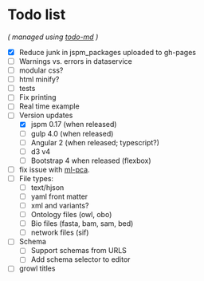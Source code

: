 # Todo list

_\( managed using [todo-md](https://github.com/Hypercubed/todo-md) \)_

- [x] Reduce junk in jspm_packages uploaded to gh-pages
- [ ] Warnings vs. errors in dataservice
- [ ] modular css?
- [ ] html minify?
- [ ] tests
- [ ] Fix printing
- [ ] Real time example
- [ ] Version updates
  - [x] jspm 0.17 (when released)
  - [ ] gulp 4.0 (when released)
  - [ ] Angular 2 (when released; typescript?)
  - [ ] d3 v4
  - [ ] Bootstrap 4 when released (flexbox)
- [ ] fix issue with [ml-pca](https://github.com/mljs/pca/issues/8).
- [ ] File types:
  - [ ] text/hjson
  - [ ] yaml front matter
  - [ ] xml and variants?
  - [ ] Ontology files (owl, obo)
  - [ ] Bio files (fasta, bam, sam, bed)
  - [ ] network files (sif)
- [ ] Schema
  - [ ] Support schemas from URLS
  - [ ] Add schema selector to editor
- [ ] growl titles
